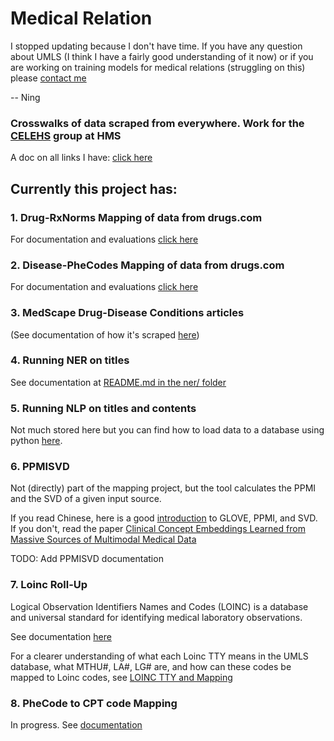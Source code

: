 # Medical Relation
I stopped updating because I don't have time. 
If you have any question about UMLS (I think I have a fairly good understanding of it now) or if you are working on training models for medical relations (struggling on this) please [contact me](yining_hua@college.harvard.edu)

-- Ning

### Crosswalks of data scraped from everywhere. Work for the [CELEHS](https://celehs.hms.harvard.edu/) group at HMS
A doc on all links I have: [click here](https://docs.google.com/document/d/1bUWSk_qSs-gtChQsYYjqabRDIDAZKYCUQwg0QiDXU6I/edit?usp=sharing)

## Currently this project has:
### 1. Drug-RxNorms Mapping of data from drugs.com
For documentation and evaluations [click here](https://docs.google.com/document/d/1_Z5ddvA3-F_kr7k873oCFksNscmLST6nmONuf3WSbTI/edit?usp=sharing)

### 2. Disease-PheCodes Mapping of data from drugs.com
For documentation and evaluations [click here](https://docs.google.com/document/d/1KUbgcE6ODoSuk-Nxhq9kiDf0zVGkKbUeqqnBXA8bDD4/edit?usp=sharing)

### 3. MedScape Drug-Disease Conditions articles 
(See documentation of how it's scraped [here](https://docs.google.com/document/d/1braCaXNtjnTiuPc64KEnI0rDJGbmDJfgS_MYgKwARGk/edit?usp=sharing))

### 4. Running NER on titles
See documentation at [README.md in the ner/ folder](https://github.com/ningkko/UMLS-Mapping/blob/master/ner/README.md)

### 5. Running NLP on titles and contents
Not much stored here but you can find how to load data to a database using python [here](https://github.com/ningkko/UMLS-Mapping/tree/master/nlp).

### 6. PPMISVD
Not (directly) part of the mapping project, but the tool calculates the PPMI and the SVD of a given input source.

If you read Chinese, here is a good [introduction](https://www.zhongxiaoping.cn/2019/03/09/GLOVE,PPMI,SVD/) to GLOVE, PPMI, and SVD.\
If you don't, read the paper [Clinical Concept Embeddings Learned from Massive Sources of Multimodal
Medical Data](https://arxiv.org/pdf/1804.01486.pdf)

TODO: Add PPMISVD documentation 

### 7. Loinc Roll-Up
Logical Observation Identifiers Names and Codes (LOINC) is a database and universal standard for identifying medical laboratory observations. 

See documentation [here](https://docs.google.com/document/d/1fMmjrmlKOHVhPnxR3My1TnL4azSzdA_7BSg7912uz2c/edit?usp=sharing
)

For a clearer understanding of what each Loinc TTY means in the UMLS database, what MTHU#, LA#, LG# are, and how can these codes be mapped to Loinc codes, see [LOINC TTY and Mapping](https://docs.google.com/document/d/1_OTmCOjJtNM2A-W7OpLRBlxHBJYsB5BlmhFaDLGsEnQ/edit?usp=sharing)

### 8. PheCode to CPT code Mapping
In progress. See [documentation](https://docs.google.com/document/d/1Hh0aPIVisUUo2T2cMcYDL8b4ya-qyDvR4FOqTtPh_a8/edit?usp=sharing)
